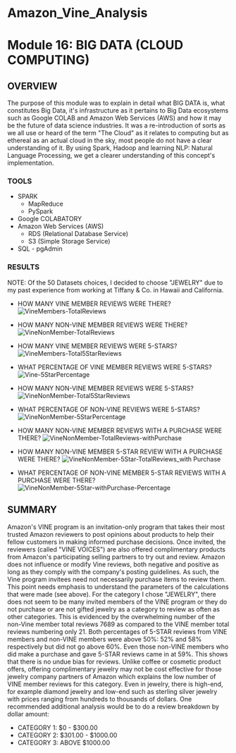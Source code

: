 # Amazon_Vine_Analysis
# Module 16: BIG DATA (CLOUD COMPUTING)

## OVERVIEW
The purpose of this module was to explain in detail what BIG DATA is, what constitutes Big Data, it's infrastructure as it pertains to Big Data ecosystems such as Google COLAB and Amazon Web Services (AWS) and how it may be the future of data science industries.  It was a re-introduction of sorts as we all use or heard of the term "The Cloud" as it relates to computing but as ethereal as an actual cloud in the sky, most people do not have a clear understanding of it.  By using Spark, Hadoop and learning NLP: Natural Language Processing, we get a clearer understanding of this concept's implementation.


### TOOLS
* SPARK
  * MapReduce
  * PySpark
* Google COLABATORY
* Amazon Web Services (AWS)
  * RDS (Relational Database Service)
  * S3 (Simple Storage Service)
* SQL - pgAdmin

### RESULTS
NOTE: Of the 50 Datasets choices, I decided to choose "JEWELRY" due to my past experience from working at Tiffany & Co. in Hawaii and California.

* HOW MANY VINE MEMBER REVIEWS WERE THERE?
![VineMembers-TotalReviews](https://user-images.githubusercontent.com/99851509/177087639-c9de6d82-161e-415e-97f8-37e3169bea88.png)


* HOW MANY NON-VINE MEMBER REVIEWS WERE THERE?
![VineNonMember-TotalReviews](https://user-images.githubusercontent.com/99851509/177087701-c55a3ece-39a2-49db-8508-75e2035b97c9.png)


* HOW MANY VINE MEMBER REVIEWS WERE 5-STARS?
![VineMembers-Total5StarReviews](https://user-images.githubusercontent.com/99851509/177087820-7053819e-8c31-41ec-9cd4-cc0a7c19124f.png)


* WHAT PERCENTAGE OF VINE MEMBER REVIEWS WERE 5-STARS?
![Vine-5StarPercentage](https://user-images.githubusercontent.com/99851509/177087858-e57d54c6-a836-40f1-813e-be4c48b574f4.png)


* HOW MANY NON-VINE MEMBER REVIEWS WERE 5-STARS?
![VineNonMember-Total5StarReviews](https://user-images.githubusercontent.com/99851509/177087918-fe469d58-297b-4e49-8a43-771caa1a89c3.png)


* WHAT PERCENTAGE OF NON-VINE REVIEWS WERE 5-STARS?
![VineNonMember-5StarPercentage](https://user-images.githubusercontent.com/99851509/177088250-352147b7-27f4-4916-b20f-7228c845893d.png)


* HOW MANY NON-VINE MEMBER REVIEWS WITH A PURCHASE WERE THERE?
![VineNonMember-TotalReviews-withPurchase](https://user-images.githubusercontent.com/99851509/177088010-0153d718-ff7a-475f-a8f7-910316695e55.png)


* HOW MANY NON-VINE MEMBER 5-STAR REVIEW WITH A PURCHASE WERE THERE?
![VineNonMember-5Star-TotalReviews_with Purchase](https://user-images.githubusercontent.com/99851509/177088070-3f6cb45f-a54e-4764-b5c3-7c43a28f40dc.png)


* WHAT PERCENTAGE OF NON-VINE MEMBER 5-STAR REVIEWS WITH A PURCHASE WERE THERE?
![VineNonMember-5Star-withPurchase-Percentage](https://user-images.githubusercontent.com/99851509/177088104-6d3eb09b-f238-4fcf-8f35-329ba4897a18.png)


## SUMMARY
Amazon's VINE program is an invitation-only program that takes their most trusted Amazon reviewers to post opinions about products to help their fellow customers in making informed purchase decisions.  Once invited, the reviewers (called "VINE VOICES") are also offered complimentary products from Amazon's participating selling partners to try out and review.  Amazon does not influence or modify Vine reviews, both negative and positive as long as they comply with the company's posting guidelines. As such, the Vine program invitees need not necessarily purchase items to review them.  This point needs emphasis to understand the parameters of the calculations that were made (see above).
For the category I chose "JEWELRY", there does not seem to be many invited members of the VINE program or they do not purchase or are not gifted jewelry as a category to review as often as other categories.  This is evidenced by the overwhelming number of the non-Vine member total reviews 7689 as compared to the VINE member total reviews numbering only 21.  Both percentages of 5-STAR reviews from VINE members and non-VINE members were above 50%: 52% and 58% respectively but did not go above 60%.  Even those non-VINE members who did make a purchase and gave 5-STAR reviews came in at 59%.  This shows that there is no undue bias for reviews.  Unlike coffee or cosmetic product offers, offering complimentary jewelry may not be cost effective for those jewelry company partners of Amazon which explains the low number of VINE member reviews for this category.
Even in jewelry, there is high-end, for example diamond jewelry and low-end such as sterling silver jewelry with prices ranging from hundreds to thousands of dollars.  One recommended additional analysis would be to do a review breakdown by dollar amount: 
* CATEGORY 1: $0 - $300.00
* CATEGORY 2: $301.00 - $1000.00
* CATEGORY 3: ABOVE $1000.00


